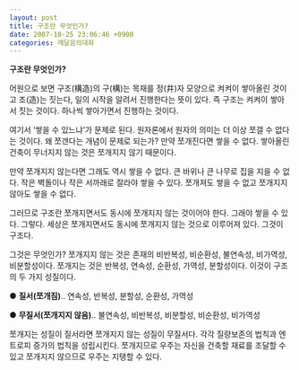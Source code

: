 ```yaml
---
layout: post
title: 구조란 무엇인가?
date: 2007-10-25 23:06:46 +0900
categories: 깨달음의대화
---
```

**구조란 무엇인가?**

어원으로 보면 구조(構造)의 구(構)는 목재를 정(井)자 모양으로 켜켜이 쌓아올린 것이고 조(造)는 짓는다, 일의 시작을 알려서 진행한다는 뜻이 있다. 즉 구조는 켜켜이 쌓아서 짓는 것이다. 하나씩 쌓아가면서 진행하는 것이다. 

여기서 ‘쌓을 수 있느냐’가 문제로 된다. 원자론에서 원자의 의미는 더 이상 쪼갤 수 없다는 것이다. 왜 쪼갠다는 개념이 문제로 되는가? 만약 쪼개진다면 쌓을 수 없다. 쌓아올린 건축이 무너지지 않는 것은 쪼개지지 않기 때문이다. 

만약 쪼개지지 않는다면 그래도 역시 쌓을 수 없다. 큰 바위나 큰 나무로 집을 지을 수 없다. 작은 벽돌이나 작은 서까래로 잘라야 쌓을 수 있다. 쪼개져도 쌓을 수 없고 쪼개지지 않아도 쌓을 수 없다. 

그러므로 구조란 쪼개지면서도 동시에 쪼개지지 않는 것이어야 한다. 그래야 쌓을 수 있다. 그렇다. 세상은 쪼개지면서도 동시에 쪼개지지 않는 것으로 이루어져 있다. 그것이 구조다. 

그것은 무엇인가? 쪼개지지 않는 것은 존재의 비반복성, 비순환성, 불연속성, 비가역성, 비분할성이다. 쪼개지는 것은 반복성, 연속성, 순환성, 가역성, 분할성이다. 이것이 구조의 두 가지 성질이다. 

● **질서(쪼개짐)**.. 연속성, 반복성, 분할성, 순환성, 가역성
             
● **무질서(쪼개지지 않음)**.. 불연속성, 비반복성, 비분할성, 비순환성, 비가역성

쪼개지는 성질이 질서라면 쪼개지지 않는 성질이 무질서다. 각각 질량보존의 법칙과 엔트로피 증가의 법칙을 성립시킨다. 쪼개지므로 우주는 자신을 건축할 재료를 조달할 수 있고 쪼개지지 않으므로 우주는 지탱할 수 있다.